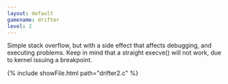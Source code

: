 ```yaml
---
layout: default
gamename: drifter
level: 2
---
```

Simple stack overflow, but with a side effect that affects debugging,
and executing problems. Keep in mind that a straight execve() will not
work, due to kernel issuing a breakpoint.

{% include showFile.html path="drifter2.c" %}
